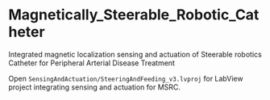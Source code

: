 # Magnetically_Steerable_Robotic_Catheter
Integrated magnetic localization sensing and actuation of Steerable robotics Catheter for Peripheral Arterial Disease Treatment

Open `SensingAndActuation/SteeringAndFeeding_v3.lvproj` for LabView project integrating sensing and actuation for MSRC.


